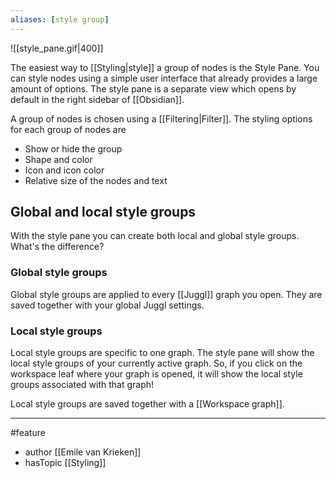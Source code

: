 ```yaml
---
aliases: [style group]
---
```


![[style_pane.gif|400]]

The easiest way to [[Styling|style]] a group of nodes is the Style Pane. You can style nodes using a simple user interface that already provides a large amount of options. The style pane is a separate view which opens by default in the right sidebar of [[Obsidian]]. 

A group of nodes is chosen using a [[Filtering|Filter]]. The styling options for each group of nodes are
- Show or hide the group
- Shape and color
- Icon and icon color
- Relative size of the nodes and text



## Global and local style groups
With the style pane you can create both local and global style groups. What's the difference?

### Global style groups
Global style groups are applied to every [[Juggl]] graph you open. They are saved together with your global Juggl settings.

### Local style groups
Local style groups are specific to one  graph. The style pane will show the local style groups of your currently active graph. So, if you click on the workspace leaf where your graph is opened, it will show the local style groups associated with that graph!

Local style groups are saved together with a [[Workspace graph]].

--- 
#feature
- author [[Emile van Krieken]]
- hasTopic [[Styling]]